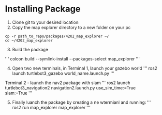 # Installing Package
1) Clone git to your desired location
2) Copy the map explorer directory to a new folder on your pc

```
cp -r path_to_repo/packages/4202_map_explorer ~/
cd ~/4202_map_explorer
```

3) Build the package

'''
colcon build --symlink-install --packages-select map_explorer
'''

4) Open two new terminals, in Terminal 1, launch your gazebo world
'''
ros2 launch turtlebot3_gazebo world_name.launch.py
'''

Terminal 2 - launch the nav2 package with slam
'''
ros2 launch turtlebot3_navigation2 navigation2.launch.py use_sim_time:=True slam:=True
'''

5) Finally luanch the package by creating a ne wtermianl and running:
'''
ros2 run map_explorer map_explorer
'''






